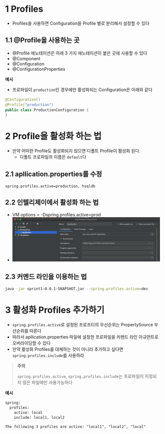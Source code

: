 # 1 Profiles

* Profiles을 사용하면 Configuration을 Profile 별로 분리해서 설정할 수 있다



## 1.1 @Profile을 사용하는 곳

* @Profile 애노테이션은 아래 3 가지 애노테이션이 붙은 곳에 사용할 수 있다
* @Component
* @Configuration
* @ConfigurationProperties



**예시**

* 프로파일이 `production`인 경우에만 활성화되는 Configuration은 아래와 같다

```java
@Configuration()
@Profile("production")
public class ProductionConfiguration {
}
```



# 2 Profile을 활성화 하는 법

* 만약 어떠한 Profile도 활성화되지 않으면 디폴트 Profile이 활성화 된다.
  * 디폴트 프로파일의 이름은 `default`다



## 2.1 apllication.properties를 수정

```properties
spring.profiles.active=production, hsqldb
```



## 2.2 인텔리제이에서 활성화 하는 법

* VM options = -Dspring.profiles.active=prod
* ![image-20210201140223461](./images/image-20210201140223461.png)



## 2.3 커멘드 라인을 이용하는 법

```bash
java -jar sprint1-0.0.1-SNAPSHOT.jar --spring.profiles.active=dev
```



# 3 활성화 Profiles 추가하기

* `spring.profiles.active`로 설정된 프로프티의 우선순위는 PropertySource 우선순위를 따른다
* 따라서 apllication.properties 파일에 설정한 프로파일을 커맨드 라인 아규먼트로 오버라이딩할 수 있다
* 만약 활성화 Profiles를 대체하는 것이 아니라 추가하고 싶다면 `spring.profiles.include`를 사용하라

> **주의**
>
> `spring.profiles.active`, `spring.profiles.include`는 프로파일이 지정되지 않은 파일에만 사용가능하다

**예시**

```properties
spring:
  profiles:
    active: local
    include: local1, local2
```

```
The following 3 profiles are active: "local1", "local2", "local"
```
